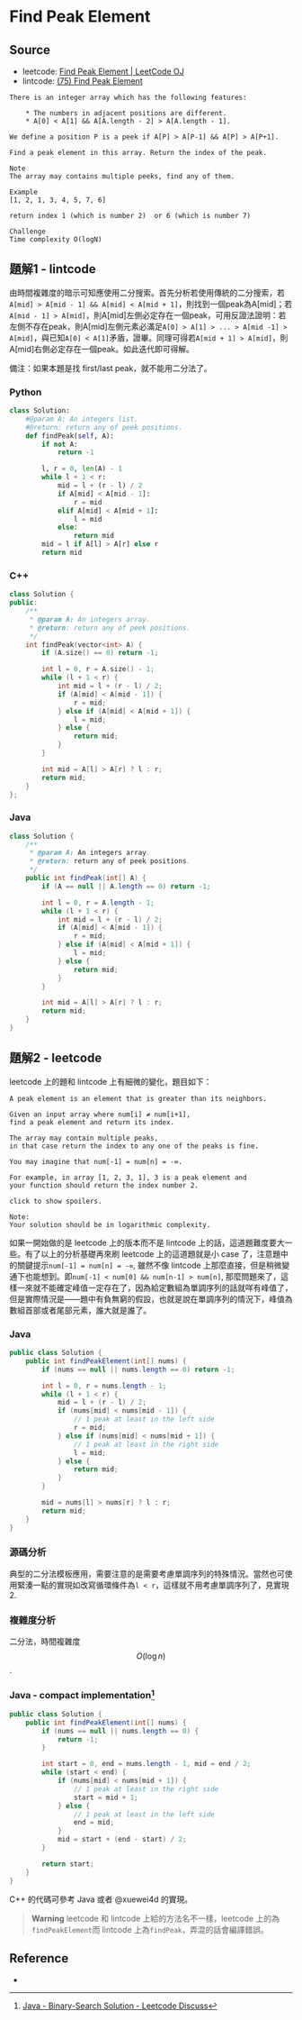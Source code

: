 # Find Peak Element

## Source

- leetcode: [Find Peak Element | LeetCode OJ](https://leetcode.com/problems/find-peak-element/)
- lintcode: [(75) Find Peak Element](http://www.lintcode.com/en/problem/find-peak-element/)

```
There is an integer array which has the following features:

    * The numbers in adjacent positions are different.
    * A[0] < A[1] && A[A.length - 2] > A[A.length - 1].

We define a position P is a peek if A[P] > A[P-1] && A[P] > A[P+1].

Find a peak element in this array. Return the index of the peak.

Note
The array may contains multiple peeks, find any of them.

Example
[1, 2, 1, 3, 4, 5, 7, 6]

return index 1 (which is number 2)  or 6 (which is number 7)

Challenge
Time complexity O(logN)
```

## 題解1 - lintcode

由時間複雜度的暗示可知應使用二分搜索。首先分析若使用傳統的二分搜索，若`A[mid] > A[mid - 1] && A[mid] < A[mid + 1]`，則找到一個peak為A[mid]；若`A[mid - 1] > A[mid]`，則A[mid]左側必定存在一個peak，可用反證法證明：若左側不存在peak，則A[mid]左側元素必滿足`A[0] > A[1] > ... > A[mid -1] > A[mid]`，與已知`A[0] < A[1]`矛盾，證畢。同理可得若`A[mid + 1] > A[mid]`，則A[mid]右側必定存在一個peak。如此迭代即可得解。

備注：如果本題是找 first/last peak，就不能用二分法了。

### Python

```python
class Solution:
    #@param A: An integers list.
    #@return: return any of peek positions.
    def findPeak(self, A):
        if not A:
            return -1

        l, r = 0, len(A) - 1
        while l + 1 < r:
            mid = l + (r - l) / 2
            if A[mid] < A[mid - 1]:
                r = mid
            elif A[mid] < A[mid + 1]:
                l = mid
            else:
                return mid
        mid = l if A[l] > A[r] else r
        return mid
```

### C++

```c++
class Solution {
public:
    /**
     * @param A: An integers array.
     * @return: return any of peek positions.
     */
    int findPeak(vector<int> A) {
        if (A.size() == 0) return -1;

        int l = 0, r = A.size() - 1;
        while (l + 1 < r) {
            int mid = l + (r - l) / 2;
            if (A[mid] < A[mid - 1]) {
                r = mid;
            } else if (A[mid] < A[mid + 1]) {
                l = mid;
            } else {
                return mid;
            }
        }

        int mid = A[l] > A[r] ? l : r;
        return mid;
    }
};
```

### Java

```java
class Solution {
    /**
     * @param A: An integers array.
     * @return: return any of peek positions.
     */
    public int findPeak(int[] A) {
        if (A == null || A.length == 0) return -1;

        int l = 0, r = A.length - 1;
        while (l + 1 < r) {
            int mid = l + (r - l) / 2;
            if (A[mid] < A[mid - 1]) {
                r = mid;
            } else if (A[mid] < A[mid + 1]) {
                l = mid;
            } else {
                return mid;
            }
        }

        int mid = A[l] > A[r] ? l : r;
        return mid;
    }
}
```

## 題解2 - leetcode

leetcode 上的題和 lintcode 上有細微的變化，題目如下：

```
A peak element is an element that is greater than its neighbors.

Given an input array where num[i] ≠ num[i+1],
find a peak element and return its index.

The array may contain multiple peaks,
in that case return the index to any one of the peaks is fine.

You may imagine that num[-1] = num[n] = -∞.

For example, in array [1, 2, 3, 1], 3 is a peak element and
your function should return the index number 2.

click to show spoilers.

Note:
Your solution should be in logarithmic complexity.
```

如果一開始做的是 leetcode 上的版本而不是 lintcode 上的話，這道題難度要大一些。有了以上的分析基礎再來刷 leetcode 上的這道題就是小 case 了，注意題中的關鍵提示`num[-1] = num[n] = -∞`, 雖然不像 lintcode 上那麼直接，但是稍微變通下也能想到。即`num[-1] < num[0] && num[n-1] > num[n]`, 那麼問題來了，這樣一來就不能確定峰值一定存在了，因為給定數組為單調序列的話就咩有峰值了，但是實際情況是——題中有負無窮的假設，也就是說在單調序列的情況下，峰值為數組首部或者尾部元素，誰大就是誰了。

### Java

```java
public class Solution {
    public int findPeakElement(int[] nums) {
        if (nums == null || nums.length == 0) return -1;

        int l = 0, r = nums.length - 1;
        while (l + 1 < r) {
            mid = l + (r - l) / 2;
            if (nums[mid] < nums[mid - 1]) {
                // 1 peak at least in the left side
                r = mid;
            } else if (nums[mid] < nums[mid + 1]) {
                // 1 peak at least in the right side
                l = mid;
            } else {
                return mid;
            }
        }

        mid = nums[l] > nums[r] ? l : r;
        return mid;
    }
}
```

### 源碼分析

典型的二分法模板應用，需要注意的是需要考慮單調序列的特殊情況。當然也可使用緊湊一點的實現如改寫循環條件為`l < r`，這樣就不用考慮單調序列了，見實現2.

### 複雜度分析

二分法，時間複雜度 $$O(\log n)$$.

### Java - compact implementation[^leetcode_discussion]

```java
public class Solution {
    public int findPeakElement(int[] nums) {
        if (nums == null || nums.length == 0) {
            return -1;
        }

        int start = 0, end = nums.length - 1, mid = end / 2;
        while (start < end) {
            if (nums[mid] < nums[mid + 1]) {
                // 1 peak at least in the right side
                start = mid + 1;
            } else {
                // 1 peak at least in the left side
                end = mid;
            }
            mid = start + (end - start) / 2;
        }

        return start;
    }
}
```

C++ 的代碼可參考 Java 或者 @xuewei4d 的實現。

> **Warning** leetcode 和 lintcode 上給的方法名不一樣，leetcode 上的為`findPeakElement`而 lintcode 上為`findPeak`，弄混的話會編譯錯誤。

## Reference

- [^leetcode_discussion]: [Java - Binary-Search Solution - Leetcode Discuss](https://leetcode.com/discuss/23840/java-binary-search-solution)
